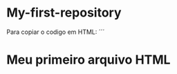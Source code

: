 # My-first-repository

Para copiar o codigo em HTML:
´´´
<html>
  <h1>Meu primeiro arquivo HTML</h1>
  </html>
